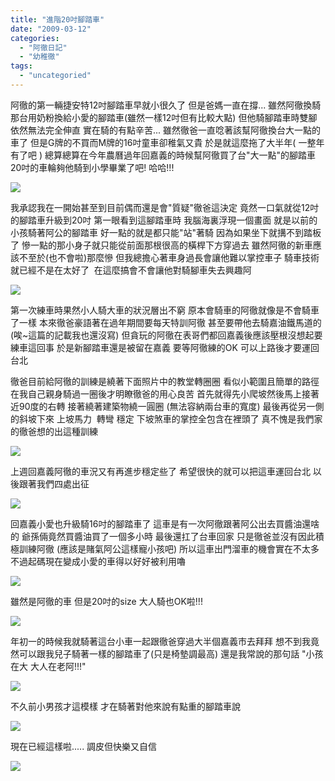```yaml
---
title: "進階20吋腳踏車"
date: "2009-03-12"
categories: 
  - "阿徹日記"
  - "幼稚徹"
tags: 
  - "uncategoried"
---
```


阿徹的第一輛捷安特12吋腳踏車早就小很久了 但是爸媽一直在撐... 雖然阿徹換騎那台用奶粉換給小愛的腳踏車(雖然一樣12吋但有比較大點) 但他騎腳踏車時雙腳依然無法完全伸直 實在騎的有點辛苦... 雖然徹爸一直唸著該幫阿徹換台大一點的車了 但是G牌的不買而M牌的16吋童車卻稚氣又貴 於是就這麼拖了大半年( 一整年有了吧 ) 總算總算在今年農曆過年回嘉義的時候幫阿徹買了台"大一點"的腳踏車 20吋的車輪夠他騎到小學畢業了吧! 哈哈!!!    

![](images/3343222284_05bdbee7d4.jpg)

我承認我在一開始甚至到目前偶而還是會"質疑"徹爸這決定 竟然一口氣就從12吋的腳踏車升級到20吋 第一眼看到這腳踏車時 我腦海裏浮現一個畫面 就是以前的小孩騎著阿公的腳踏車 好一點的就是都只能"站"著騎 因為如果坐下就搆不到踏板了 慘一點的那小身子就只能從前面那根很高的橫桿下方穿過去 雖然阿徹的新車應該不至於(也不會啦)那麼慘 但我總擔心著車身過長會讓他難以掌控車子 騎車技術就已經不是在太好了  在這麼搞會不會讓他對騎腳車失去興趣阿 

![](images/3342380383_c84b9483cd.jpg)

第一次練車時果然小人騎大車的狀況層出不窮 原本會騎車的阿徹就像是不會騎車了一樣 本來徹爸豪語著在過年期間要每天特訓阿徹 甚至要帶他去騎嘉油鐵馬道的(唉~這篇的記載我也還沒寫) 但貪玩的阿徹在表哥們都回嘉義後應該壓根沒想起要練車這回事 於是新腳踏車還是被留在嘉義 要等阿徹練的OK 可以上路後才要運回台北

徹爸目前給阿徹的訓練是繞著下面照片中的教堂轉圈圈 看似小範圍且簡單的路徑在我自己親身騎過一圈後才明瞭徹爸的用心良苦 首先就得先小爬坡然後馬上接著近90度的右轉 接著繞著建築物繞一圓圈 (無法容納兩台車的寬度) 最後再從另一側的斜坡下來 上坡馬力  轉彎 穩定 下坡煞車的掌控全包含在裡頭了 真不愧是我們家的徹爸想的出這種訓練

![](images/3342380831_d5e8b96ac4.jpg)

上週回嘉義阿徹的車況又有再進步穩定些了 希望很快的就可以把這車運回台北 以後跟著我們四處出征

![](images/3343215228_9726c608a0.jpg)

回嘉義小愛也升級騎16吋的腳踏車了 這車是有一次阿徹跟著阿公出去買醬油還啥的 爺孫倆竟然買醬油買了一個多小時 最後還扛了台車回家 只是徹爸並沒有因此積極訓練阿徹 (應該是賭氣阿公這樣寵小孩吧) 所以這車出門溜車的機會實在不太多 不過起碼現在變成小愛的車得以好好被利用嚕

![](images/3342380587_990493294d.jpg)

雖然是阿徹的車 但是20吋的size 大人騎也OK啦!!!

![](images/3343222872_243f5fb754.jpg)

年初一的時候我就騎著這台小車一起跟徹爸穿過大半個嘉義市去拜拜 想不到我竟然可以跟我兒子騎著一樣的腳踏車了(只是椅墊調最高) 還是我常說的那句話 "小孩在大 大人在老阿!!!"

![](images/3342387297_bb03e64906.jpg)

不久前小男孩才這模樣 才在騎著對他來說有點重的腳踏車說

![](images/124082494_c3d66d1644.jpg)

現在已經這樣啦..... 調皮但快樂又自信

![](images/3342379523_ba964cb0be.jpg)
